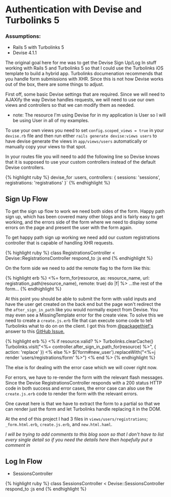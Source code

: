 # Authentication with Devise and Turbolinks 5

### Assumptions:
* Rails 5 with Turbolinks 5
* Devise 4.1.1

The original goal here for me was to get the Devise Sign Up/Log In stuff working with Rails 5 and
Turbolinks 5 so that I could use the Turbolinks iOS template to build a hybrid app.  Turbolinks
documenation recommends that you handle form submissions with XHR.  Since this is not how Devise
works out of the box, there are some things to adjust.

First off, some basic Devise settings that are required.  Since we will need to AJAXify the way
Devise handles requests, we will need to use our own views and controllers so that we can modify
them as needed.  

* note: The resource I'm using Devise for in my application is User so I will be using User
in all of my examples.

To use your own views you need to set `config.scoped_views = true` in your `devise.rb` file and then
run either `rails generate devise:views users` to have devise generate the views in `app/views/users`
automatically or manually copy your views to that spot.

In your routes file you will need to add the following line so Devise knows that it is supposed to
use your custom controllers instead of the default Devise controllers.

{% highlight ruby %}
devise_for :users, controllers: { sessions: 'sessions', registrations: 'registrations' }`
{% endhighlight %}

## Sign Up Flow

To get the sign up flow to work we need both sides of the form.  Happy path sign up, which has been covered
many other blogs and is fairly easy to get working, and the errors side of the form where we need to
display some errors on the page and present the user with the form again.

To get happy path sign up working we need add our custom registrations controller that is capable of
handling XHR requests.

{% highlight ruby %}
class RegistrationsController < Devise::RegistrationsController
  respond_to :js
end
{% endhighlight %}

On the form side we need to add the remote flag to the form like this:

{% highlight erb %}
<%= form_for(resource, as: resource_name, url: registration_path(resource_name), remote: true) do |f| %>
  ...the rest of the form...
{% endhighlight %}

At this point you should be able to submit the form with valid inputs and have the user get created
on the back end but the page won't redirect the the `after_sign_in_path` like you would normally
expect from Devise.  You may even see a MissingTemplate error for the create view.  To solve this
we need to create a `create.js.erb` file that can execute some code to tell Turbolinks what to do on
on the client.  I got this from [@packagethief's](https://github.com/packagethief) answer to
this [GitHub Issue.](https://github.com/turbolinks/turbolinks/issues/85)

{% highlight erb %}
<% if resource.valid? %>
  Turbolinks.clearCache()
  Turbolinks.visit("<%= controller.after_sign_in_path_for(resource) %>", { action: 'replace' })
<% else %>
  $('form#new_user').replaceWith("<%=j render 'users/registrations/form' %>")
<% end %>
{% endhighlight %}

The else is for dealing with the error case which we will cover right now.

For errors, we have to re-render the form with the relevant flash messages.  Since the Devise
RegistrationsController responds with a 200 status HTTP code in both success and error cases, the
error case can also use the `create.js.erb` code to render the form with the relevant errors.

One caveat here is that we have to extract the form to a partial so that we can render just the form
and let Turbolinks handle replacing it in the DOM.

At the end of this project I had 3 files in `views/users/registrations`; `_form.html.erb`,
`create.js.erb`, and `new.html.haml`.  

*I will be trying to add comments to this blog soon so that I
don't have to list every single detail so if you need the details here then hopefully put a comment in*



## Log In Flow

* SessionsController

{% highlight ruby %}
class SessionsController < Devise::SessionsController
  respond_to :js
end
{% endhighlight %}
